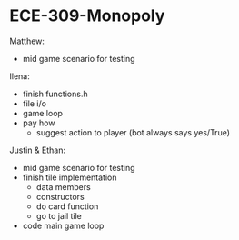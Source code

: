 # ECE-309-Monopoly

Matthew: 
- mid game scenario for testing

Ilena:
- finish functions.h
- file i/o 
- game loop
- pay how
    - suggest action to player (bot always says yes/True)


Justin & Ethan:
- mid game scenario for testing
- finish tile implementation
    - data members
    - constructors
    - do card function
    - go to jail tile
- code main game loop
